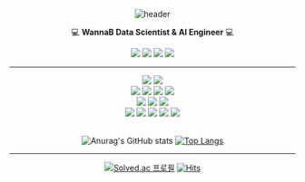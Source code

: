 <!--색깔은 hex code https://www.color-hex.com/color-names.html 참조-->
<!--header -->
<div align=center> 
  
  ![header](https://capsule-render.vercel.app/api?type=soft&color=c1cdcd&height=100&section=header&text=kongminseok&fontSize=50&animation=fadeIn&fontColor=100c08)
  
  💻 **WannaB Data Scientist & AI Engineer** 💻
  
</div>


<!--link-->
<div align=center>
   
  [<img src="https://img.shields.io/badge/Instagram-E4405F?style=flat-square&logo=instagram&logoColor=white"/>](https://www.instagram.com/kongminnseok/)
  [<img src="https://img.shields.io/badge/Notion-000000?style=flat-square&logo=notion&logoColor=white"/>](https://mysterious-elephant-0f2.notion.site/kongminseok-d8b8604a905e4cf9958e4cef701d28c2)
  [<img src="https://img.shields.io/badge/Kaggle-20BEFF?style=flat-square&logo=kaggle&logoColor=white"/>](https://www.kaggle.com/shirtnjean)
  [<img src="https://img.shields.io/badge/LinkedIn-0A66C2?style=flat-square&logo=linkedin&logoColor=white"/>](https://www.linkedin.com/in/kongminseok/)
 
</div>

--------
<!--studying-->
<div align=center> 
  
  <img src="https://img.shields.io/badge/Jupyter-F37626?style=flat-square&logo=jupyter&logoColor=white"/>
  <img src="https://img.shields.io/badge/VisualStudioCode-007ACC?style=flat-square&logo=visualstudiocode&logoColor=white"/>
  <br>
  <img src="https://img.shields.io/badge/Python-3776AB?style=flat-square&logo=python&logoColor=white"/>
  <img src="https://img.shields.io/badge/Pytorch-EE4C2C?style=flat-square&logo=pytorch&logoColor=white"/>
  <img src="https://img.shields.io/badge/Tensorflow-FF6F00?style=flat-square&logo=tensorflow&logoColor=white"/>
  <img src="https://img.shields.io/badge/ScikitLearn-F7931E?style=flat-square&logo=scikitlearn&logoColor=white"/>
  <br>
  <img src="https://img.shields.io/badge/mySQL-4479A1?style=flat-square&logo=mySQL&logoColor=white"/>
  <img src="https://img.shields.io/badge/Firebase-FFCA28?style=flat-square&logo=firebase&logoColor=white"/>
  <img src="https://img.shields.io/badge/MongoDB-47A248?style=flat-square&logo=mongodb&logoColor=white"/>
  <br>
  <img src="https://img.shields.io/badge/ApacheKafka-231F20?style=flat-square&logo=apachekafka&logoColor=white"/>
  <img src="https://img.shields.io/badge/ApacheHive-FDEE21?style=flat-square&logo=apachehive&logoColor=white"/>
  <img src="https://img.shields.io/badge/ApacheHadoop-66CCFF?style=flat-square&logo=apachehadoop&logoColor=white"/>
  <img src="https://img.shields.io/badge/ApacheSpark-E25A1C?style=flat-square&logo=apachespark&logoColor=white"/>
  <img src="https://img.shields.io/badge/ApacheAirflow-017CEE?style=flat-square&logo=apacheairflow&logoColor=white"/>
  

</div>

<br>

<!--statstics -->
<div align=center>
  
  ![Anurag's GitHub stats](https://github-readme-stats.vercel.app/api?username=kongminseok&show_icons=true&icon_color=e32636&title_color=100c08&bg_color=c1cdcd)
  [![Top Langs](https://github-readme-stats.vercel.app/api/top-langs/?username=kongminseok&title_color=100c08&bg_color=c1cdcd)](https://github.com/kongminseok/github-readme-stats)

</div>

--------

<div align=center>
  
  [![Solved.ac
프로필](http://mazassumnida.wtf/api/mini/generate_badge?boj=ksjscott)](https://solved.ac/ksjscott)
  [![Hits](https://hits.seeyoufarm.com/api/count/incr/badge.svg?url=https%3A%2F%2Fgithub.com%2Fkongminseok%2Fhit-counter&count_bg=%23000000&title_bg=%23000000&icon=github.svg&icon_color=%23555555&title=visitors&edge_flat=false)](https://hits.seeyoufarm.com)
  
  
</div>


